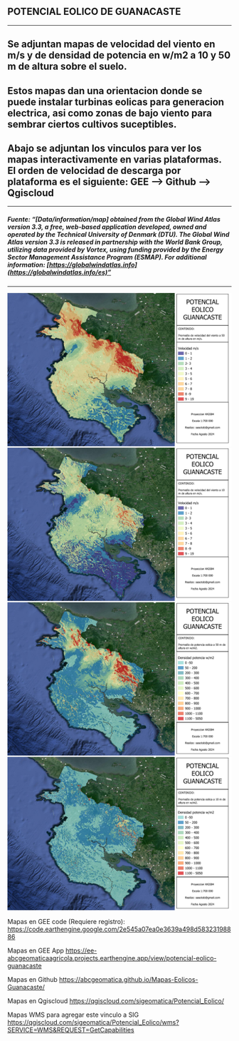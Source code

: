 ## POTENCIAL EOLICO DE GUANACASTE
---
Se adjuntan mapas de velocidad del viento en m/s y de densidad de potencia en w/m2 a 10 y 50 m de altura sobre el suelo.
---
Estos mapas dan una orientacion donde se puede instalar turbinas eolicas para generacion electrica, asi como zonas de bajo viento para sembrar ciertos cultivos suceptibles.
---
 Abajo se adjuntan los vinculos para ver los mapas interactivamente en varias plataformas.
 El orden de velocidad de descarga por plataforma es el siguiente:  GEE --> Github --> Qgiscloud
--- 

---
##### Fuente:  “[Data/information/map] obtained from the Global Wind Atlas version 3.3, a free, web-based application developed, owned and operated by the Technical University of Denmark (DTU). The Global Wind Atlas version 3.3 is released in partnership with the World Bank Group, utilizing data provided by Vortex, using funding provided by the Energy Sector Management Assistance Program (ESMAP). For additional information: [https://globalwindatlas.info](https://globalwindatlas.info/es)”
---
![Mapa](https://github.com/abcgeomatica/Mapas-Eolicos-Guanacaste/blob/master/Velocidad%20viento%20a%2050%20m%20altura.jpg) 
![Mapa2](https://github.com/abcgeomatica/Mapas-Eolicos-Guanacaste/blob/master/Velocidad%20viento%20a%2010%20m%20altura.jpg)
![Mapa3](https://github.com/abcgeomatica/Mapas-Eolicos-Guanacaste/blob/master/Densidad%20potencia%20a%2050%20m%20altura.jpg)
![Mapa4](https://github.com/abcgeomatica/Mapas-Eolicos-Guanacaste/blob/master/Densidad%20potencia%20a%2010%20m%20altura.jpg)

Mapas en GEE code (Requiere registro):
https://code.earthengine.google.com/2e545a07ea0e3639a498d58323198886

Mapas en GEE App
https://ee-abcgeomaticaagricola.projects.earthengine.app/view/potencial-eolico-guanacaste

Mapas en Github
https://abcgeomatica.github.io/Mapas-Eolicos-Guanacaste/

Mapas en Qgiscloud
https://qgiscloud.com/sigeomatica/Potencial_Eolico/

Mapas WMS para agregar este vinculo a SIG
https://qgiscloud.com/sigeomatica/Potencial_Eolico/wms?SERVICE=WMS&REQUEST=GetCapabilities


